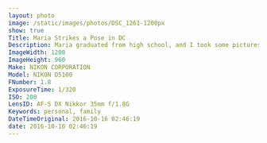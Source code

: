 ```yaml
---
layout: photo
image: /static/images/photos/DSC_1261-1200px
show: true
Title: Maria Strikes a Pose in DC
Description: Maria graduated from high school, and I took some pictures to commemorate the occasion.
ImageWidth: 1200
ImageHeight: 960
Make: NIKON CORPORATION
Model: NIKON D5100
FNumber: 1.8
ExposureTime: 1/320
ISO: 200
LensID: AF-S DX Nikkor 35mm f/1.8G
Keywords: personal, family
DateTimeOriginal: 2016-10-16 02:46:19
date: 2016-10-16 02:46:19
---
```

